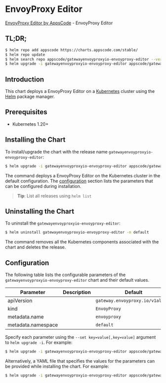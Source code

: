 # EnvoyProxy Editor

[EnvoyProxy Editor by AppsCode](https://appscode.com) - EnvoyProxy Editor

## TL;DR;

```bash
$ helm repo add appscode https://charts.appscode.com/stable/
$ helm repo update
$ helm search repo appscode/gatewayenvoyproxyio-envoyproxy-editor --version=v0.14.0
$ helm upgrade -i gatewayenvoyproxyio-envoyproxy-editor appscode/gatewayenvoyproxyio-envoyproxy-editor -n default --create-namespace --version=v0.14.0
```

## Introduction

This chart deploys a EnvoyProxy Editor on a [Kubernetes](http://kubernetes.io) cluster using the [Helm](https://helm.sh) package manager.

## Prerequisites

- Kubernetes 1.20+

## Installing the Chart

To install/upgrade the chart with the release name `gatewayenvoyproxyio-envoyproxy-editor`:

```bash
$ helm upgrade -i gatewayenvoyproxyio-envoyproxy-editor appscode/gatewayenvoyproxyio-envoyproxy-editor -n default --create-namespace --version=v0.14.0
```

The command deploys a EnvoyProxy Editor on the Kubernetes cluster in the default configuration. The [configuration](#configuration) section lists the parameters that can be configured during installation.

> **Tip**: List all releases using `helm list`

## Uninstalling the Chart

To uninstall the `gatewayenvoyproxyio-envoyproxy-editor`:

```bash
$ helm uninstall gatewayenvoyproxyio-envoyproxy-editor -n default
```

The command removes all the Kubernetes components associated with the chart and deletes the release.

## Configuration

The following table lists the configurable parameters of the `gatewayenvoyproxyio-envoyproxy-editor` chart and their default values.

|     Parameter      | Description |                   Default                   |
|--------------------|-------------|---------------------------------------------|
| apiVersion         |             | <code>gateway.envoyproxy.io/v1alpha1</code> |
| kind               |             | <code>EnvoyProxy</code>                     |
| metadata.name      |             | <code>envoyproxy</code>                     |
| metadata.namespace |             | <code>default</code>                        |


Specify each parameter using the `--set key=value[,key=value]` argument to `helm upgrade -i`. For example:

```bash
$ helm upgrade -i gatewayenvoyproxyio-envoyproxy-editor appscode/gatewayenvoyproxyio-envoyproxy-editor -n default --create-namespace --version=v0.14.0 --set apiVersion=gateway.envoyproxy.io/v1alpha1
```

Alternatively, a YAML file that specifies the values for the parameters can be provided while
installing the chart. For example:

```bash
$ helm upgrade -i gatewayenvoyproxyio-envoyproxy-editor appscode/gatewayenvoyproxyio-envoyproxy-editor -n default --create-namespace --version=v0.14.0 --values values.yaml
```
